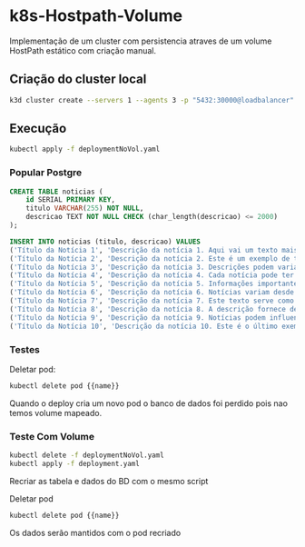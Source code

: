 # k8s-Hostpath-Volume
Implementação de um cluster com persistencia atraves de um volume HostPath estático com criação manual.

## Criação do cluster local

```bash
k3d cluster create --servers 1 --agents 3 -p "5432:30000@loadbalancer"
```

## Execução

```bash
kubectl apply -f deploymentNoVol.yaml
```

### Popular Postgre

```SQL
CREATE TABLE noticias (
    id SERIAL PRIMARY KEY,
    titulo VARCHAR(255) NOT NULL,
    descricao TEXT NOT NULL CHECK (char_length(descricao) <= 2000)
);

INSERT INTO noticias (titulo, descricao) VALUES
('Título da Notícia 1', 'Descrição da notícia 1. Aqui vai um texto mais longo representando a descrição da primeira notícia.'),
('Título da Notícia 2', 'Descrição da notícia 2. Este é um exemplo de texto que pode ser usado como descrição para a segunda notícia.'),
('Título da Notícia 3', 'Descrição da notícia 3. Descrições podem variar em tamanho, mas esta é apenas uma demonstração.'),
('Título da Notícia 4', 'Descrição da notícia 4. Cada notícia pode ter uma história única e detalhes relevantes.'),
('Título da Notícia 5', 'Descrição da notícia 5. Informações importantes e atualizações podem ser incluídas aqui.'),
('Título da Notícia 6', 'Descrição da notícia 6. Notícias variam desde eventos locais até acontecimentos globais importantes.'),
('Título da Notícia 7', 'Descrição da notícia 7. Este texto serve como um exemplo para a inserção de registros.'),
('Título da Notícia 8', 'Descrição da notícia 8. A descrição fornece detalhes e contexto sobre a notícia.'),
('Título da Notícia 9', 'Descrição da notícia 9. Notícias podem influenciar a opinião pública e informar a comunidade.'),
('Título da Notícia 10', 'Descrição da notícia 10. Este é o último exemplo de notícia para completar a inserção de 10 registros.');
```
### Testes
Deletar pod: 
```bash
kubectl delete pod {{name}}
```
Quando o deploy cria um novo pod o banco de dados foi perdido pois nao temos volume mapeado.

### Teste Com Volume

```bash
kubectl delete -f deploymentNoVol.yaml
kubectl apply -f deployment.yaml
```

Recriar as tabela e dados do BD com o mesmo script

Deletar pod
```bash
kubectl delete pod {{name}}
```

Os dados serão mantidos com o pod recriado